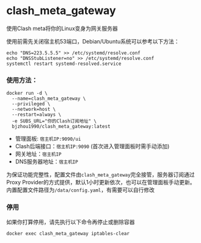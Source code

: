 # clash_meta_gateway

使用Clash meta将你的Linux变身为网关服务器

使用前需先关闭宿主机53端口，Debian/Ubuntu系统可以参考以下方法：

```
echo "DNS=223.5.5.5" >> /etc/systemd/resolve.conf
echo "DNSStubListener=no" >> /etc/systemd/resolve.conf
systemctl restart systemd-resolved.service
```

### 使用方法：

```
docker run -d \
  --name=clash_meta_gateway \
  --privileged \
  --network=host \
  --restart=always \
  -e SUBS_URL="你的Clash订阅地址" \
  bjzhou1990/clash_meta_gateway:latest
```

* 管理面板: `宿主机IP:9090/ui`
* Clash后端接口：`宿主机IP:9090` (首次进入管理面板时需手动添加)
* 网关地址：`宿主机IP`
* DNS服务器地址：`宿主机IP`

为保证功能完整性，配置文件由`clash_meta_gateway`完全接管，服务器订阅通过Proxy Provider的方式提供，默认1小时更新依次，也可以在管理面板手动更新。
内置配置文件路径为`/data/config.yaml`，有需要可以自行修改

### 停用

如果你打算停用，请先执行以下命令再停止或删除容器

```
docker exec clash_meta_gateway iptables-clear
```
